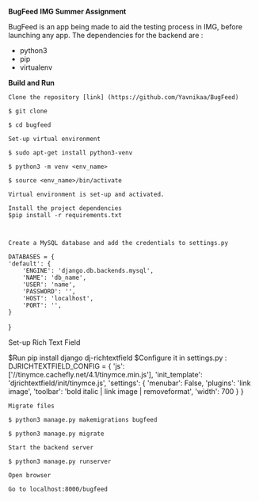 **BugFeed**
**IMG Summer Assignment**

BugFeed is an app being made to aid the testing process in IMG, before launching any app. 
The dependencies for the backend are :
   - python3
   - pip
   - virtualenv
    

**Build and Run**

    Clone the repository [link] (https://github.com/Yavnikaa/BugFeed)

    $ git clone 

    $ cd bugfeed

    Set-up virtual environment

    $ sudo apt-get install python3-venv

    $ python3 -m venv <env_name>

    $ source <env_name>/bin/activate 
    
    Virtual environment is set-up and activated.
    
    Install the project dependencies
    $pip install -r requirements.txt
   
    
    
    Create a MySQL database and add the credentials to settings.py
    
    DATABASES = {
    'default': {
        'ENGINE': 'django.db.backends.mysql',
        'NAME': 'db_name',
        'USER': 'name',
        'PASSWORD': '',
        'HOST': 'localhost',
        'PORT': '',
    }
}

   Set-up Rich Text Field
   
   $Run pip install django dj-richtextfield
   $Configure it in settings.py :
   DJRICHTEXTFIELD_CONFIG = {
    'js': ['//tinymce.cachefly.net/4.1/tinymce.min.js'],
    'init_template': 'djrichtextfield/init/tinymce.js',
    'settings': {
        'menubar': False,
        'plugins': 'link image',
        'toolbar': 'bold italic | link image | removeformat',
        'width': 700
    }
}

    
    Migrate files

    $ python3 manage.py makemigrations bugfeed

    $ python3 manage.py migrate

    Start the backend server

    $ python3 manage.py runserver

    Open browser

    Go to localhost:8000/bugfeed 
 

